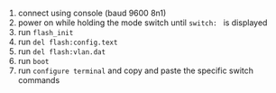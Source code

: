 1. connect using console (baud 9600 8n1)
2. power on while holding the mode switch until `switch: ` is displayed
3. run `flash_init`
4. run `del flash:config.text`
5. run `del flash:vlan.dat`
6. run `boot`
7. run `configure terminal` and copy and paste the specific switch commands